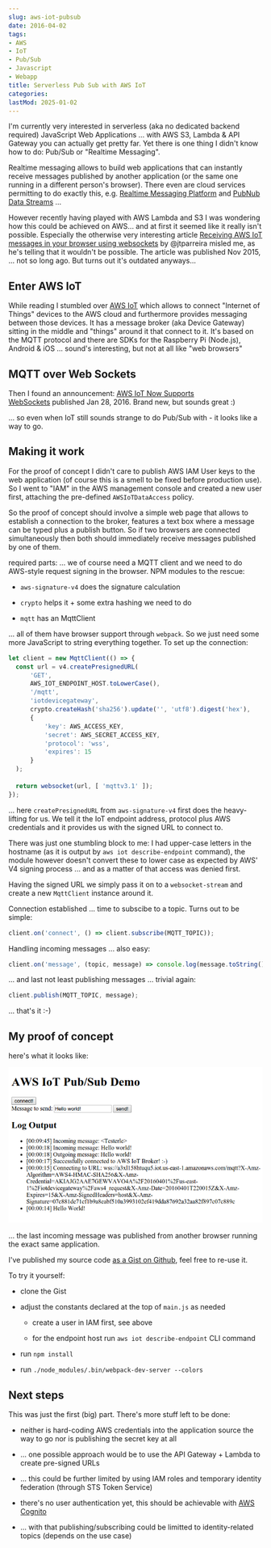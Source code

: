 ```yaml
---
slug: aws-iot-pubsub
date: 2016-04-02
tags:
- AWS
- IoT
- Pub/Sub
- Javascript
- Webapp
title: Serverless Pub Sub with AWS IoT
categories:
lastMod: 2025-01-02
---
```

I'm currently very interested in serverless (aka no dedicated backend required) JavaScript Web Applications ... with AWS S3, Lambda & API Gateway you can actually get pretty far.
Yet there is one thing I didn't know how to do: Pub/Sub or "Realtime Messaging".

Realtime messaging allows to build web applications that can instantly receive messages published by another application (or the same one running in a different person's browser). There even are cloud services permitting to do exactly this, e.g. [Realtime Messaging Platform](http://framework.realtime.co/messaging/) and [PubNub Data Streams](https://www.pubnub.com/products/publish-subscribe/) ...

However recently having played with AWS Lambda and S3 I was wondering how this could be achieved on AWS... and at first it seemed like it really isn't possible. Especially the otherwise very interesting article [Receiving AWS IoT messages in your browser using websockets](https://medium.com/@jparreira/receiving-aws-iot-messages-in-your-browser-using-websockets-9b87f28c2357) by @jtparreira misled me, as he's telling that it wouldn't be possible. The article was published Nov 2015, ... not so long ago. But turns out it's outdated anyways...

## Enter AWS IoT

While reading I stumbled over [AWS IoT](https://aws.amazon.com/iot/) which allows to connect "Internet of Things" devices to the AWS cloud and furthermore provides messaging between those devices. It has a message broker (aka Device Gateway) sitting in the middle and "things" around it that connect to it. It's based on the MQTT protocol and there are SDKs for the Raspberry Pi (Node.js), Android & iOS ... sound's interesting, but not at all like "web browsers"

## MQTT over Web Sockets

Then I found an announcement: [AWS IoT Now Supports WebSockets](https://aws.amazon.com/about-aws/whats-new/2016/01/aws-iot-now-supports-websockets-custom-keepalive-intervals-and-enhanced-console/) published Jan 28, 2016.
Brand new, but sounds great :)

... so even when IoT still sounds strange to do Pub/Sub with - it looks like a way to go.

## Making it work

For the proof of concept I didn't care to publish AWS IAM User keys to the web application (of course this is a smell to be fixed before production use). So I went to "IAM" in the AWS management console and created a new user first, attaching the pre-defined `AWSIoTDataAccess` policy.

So the proof of concept should involve a simple web page that allows to establish a connection to the broker, features a text box where a message can be typed plus a publish button. So if two browsers are connected simultaneously then both should immediately receive messages published by one of them.

required parts: ... we of course need a MQTT client and we need to do AWS-style request signing in the browser. NPM modules to the rescue:

  + `aws-signature-v4` does the signature calculation

  + `crypto` helps it + some extra hashing we need to do

  + `mqtt` has an MqttClient

... all of them have browser support through `webpack`. So we just need some more JavaScript to string everything together. To set up the connection:


```js
let client = new MqttClient(() => {
  const url = v4.createPresignedURL(
      'GET',
      AWS_IOT_ENDPOINT_HOST.toLowerCase(),
      '/mqtt',
      'iotdevicegateway',
      crypto.createHash('sha256').update('', 'utf8').digest('hex'),
      {
          'key': AWS_ACCESS_KEY,
          'secret': AWS_SECRET_ACCESS_KEY,
          'protocol': 'wss',
          'expires': 15
      }
  );

  return websocket(url, [ 'mqttv3.1' ]);
});
```

... here `createPresignedURL` from `aws-signature-v4` first does the heavy-lifting for us. We tell it the IoT endpoint address, protocol plus AWS credentials and it provides us with the signed URL to connect to.

There was just one stumbling block to me: I had upper-case letters in the hostname (as it is output by `aws iot describe-endpoint` command), the module however doesn't convert these to lower case as expected by AWS' V4 signing process ... and as a matter of that access was denied first.

Having the signed URL we simply pass it on to a `websocket-stream` and create a new `MqttClient` instance around it.

Connection established ... time to subscibe to a topic. Turns out to be simple:

```js
client.on('connect', () => client.subscribe(MQTT_TOPIC));
```

Handling incoming messages ... also easy:

```js
client.on('message', (topic, message) => console.log(message.toString()));
```

... and last not least publishing messages ... trivial again:

```js
client.publish(MQTT_TOPIC, message);
```

... that's it :-)

## My proof of concept

here's what it looks like:

![screenshot of demo web page](/assets/pubsub-demo.png)

... the last incoming message was published from another browser running the exact same application.

I've published my source code [as a Gist on Github](https://gist.github.com/stesie/dabc9236ef8fc4123609f9d81df6ccd8), feel free to re-use it.

To try it yourself:

  + clone the Gist

  + adjust the constants declared at the top of `main.js` as needed

    + create a user in IAM first, see above

    + for the endpoint host run `aws iot describe-endpoint` CLI command

  + run `npm install`

  + run `./node_modules/.bin/webpack-dev-server --colors`

## Next steps

This was just the first (big) part. There's more stuff left to be done:

  + neither is hard-coding AWS credentials into the application source the way to go nor is publishing the secret key at all

  + ... one possible approach would be to use the API Gateway + Lambda to create pre-signed URLs

  + ... this could be further limited by using IAM roles and temporary identity federation (through STS Token Service)

  + there's no user authentication yet, this should be achievable with [AWS Cognito](https://aws.amazon.com/cognito/)

  + ... with that publishing/subscribing could be limitted to identity-related topics (depends on the use case)
